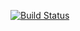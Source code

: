 [![Build Status](https://dev.azure.com/swetankchirag/AgileProject/_apis/build/status%2FSwetankChirag6000.gitapp?branchName=master)](https://dev.azure.com/swetankchirag/AgileProject/_build/latest?definitionId=4&branchName=master)
